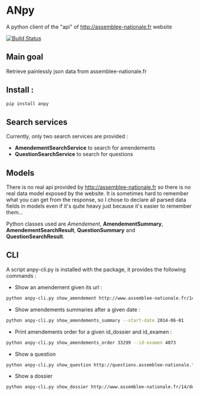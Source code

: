 # ANpy
A python client of the "api" of http://assemblee-nationale.fr website

[![Build Status](https://travis-ci.org/fmassot/rc-tools.svg)](https://travis-ci.org/fmassot/anpy)

## Main goal
Retrieve painlessly json data from assemblee-nationale.fr

## Install :
```bash
pip install anpy
```

## Search services
Currently, only two search services are provided :
 * **AmendementSearchService** to search for amendements
 * **QuestionSearchService** to search for questions

## Models
There is no real api provided by http://assemblee-nationale.fr so there is no real data model exposed by the website.
It is sometimes hard to remember what you can get from the response, so I chose to declare all parsed data fields in models even if it's quite heavy just because it's easier to remember them...

Python classes used are *Amendement*, **AmendementSummary**, **AmendementSearchResult**, **QuestionSummary** and **QuestionSearchResult**.


## CLI
A script anpy-cli.py is installed with the package, it provides the following commands :

* Show an amendement given its url :
```bash
python anpy-cli.py show_amendement http://www.assemblee-nationale.fr/14/amendements/1847/CION-DVP/CD266.asp
```

* Show amendements summaries after a given date :
```bash
python anpy-cli.py show_amendements_summary --start-date 2014-06-01
```

* Print amendements order for a given id_dossier and id_examen :
```bash
python anpy-cli.py show_amendements_order 33299 --id-examen 4073
```

* Show a question
```bash
python anpy-cli.py show_question http://questions.assemblee-nationale.fr/q14/14-73499QE.htm
```

* Show a dossier
```bash
python anpy-cli.py show_dossier http://www.assemblee-nationale.fr/14/dossiers/sante.asp
```